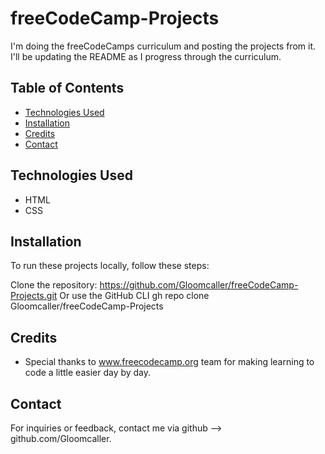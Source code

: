 # freeCodeCamp-Projects

I'm doing the freeCodeCamps curriculum and posting the projects from it.
I'll be updating the README as I progress through the curriculum.

## Table of Contents

- [Technologies Used](#technologies-used)
- [Installation](#installation)
- [Credits](#credits)
- [Contact](#contact)

## Technologies Used
- HTML
- CSS

## Installation
To run these projects locally, follow these steps:

Clone the repository:
https://github.com/Gloomcaller/freeCodeCamp-Projects.git
Or use the GitHub CLI
gh repo clone Gloomcaller/freeCodeCamp-Projects

## Credits

- Special thanks to www.freecodecamp.org team for making learning to code a little easier day by day.

## Contact

For inquiries or feedback, contact me via github --> github.com/Gloomcaller. 
